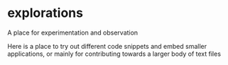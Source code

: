 # explorations
A place for experimentation and observation

Here is a place to try out different code snippets and embed smaller applications, or mainly for contributing towards a larger body of text files
